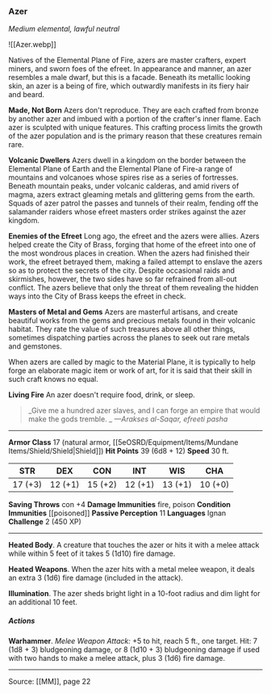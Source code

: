 ### Azer
_Medium elemental, lawful neutral_

![[Azer.webp]]

Natives of the Elemental Plane of Fire, azers are master crafters, expert miners, and sworn foes of the efreet. In appearance and manner, an azer resembles a male dwarf, but this is a facade. Beneath its metallic looking skin, an azer is a being of fire, which outwardly manifests in its fiery hair and beard.

**Made, Not Born** Azers don't reproduce. They are each crafted from bronze by another azer and imbued with a portion of the crafter's inner flame. Each azer is sculpted with unique features. This crafting process limits the growth of the azer population and is the primary reason that these creatures remain rare.


**Volcanic Dwellers** Azers dwell in a kingdom on the border between the Elemental Plane of Earth and the Elemental Plane of Fire-a range of mountains and volcanoes whose spires rise as a series of fortresses. Beneath mountain peaks, under volcanic calderas, and amid rivers of magma, azers extract gleaming metals and glittering gems from the earth. Squads of azer patrol the passes and tunnels of their realm, fending off the salamander raiders whose efreet masters order strikes against the azer kingdom.


**Enemies of the Efreet** Long ago, the efreet and the azers were allies. Azers helped create the City of Brass, forging that home of the efreet into one of the most wondrous places in creation. When the azers had finished their work, the efreet betrayed them, making a failed attempt to enslave the azers so as to protect the secrets of the city. Despite occasional raids and skirmishes, however, the two sides have so far refrained from all-out conflict. The azers believe that only the threat of them revealing the hidden ways into the City of Brass keeps the efreet in check.


**Masters of Metal and Gems** Azers are masterful artisans, and create beautiful works from the gems and precious metals found in their volcanic habitat. They rate the value of such treasures above all other things, sometimes dispatching parties across the planes to seek out rare metals and gemstones.

When azers are called by magic to the Material Plane, it is typically to help forge an elaborate magic item or work of art, for it is said that their skill in such craft knows no equal.


**Living Fire** An azer doesn't require food, drink, or sleep.



> _Give me a hundred azer slaves, and I can forge an empire that would make the gods tremble.
_
> _—Arakses al-Saqar, efreeti pasha_





---

**Armor Class** 17 (natural armor, [[5eOSRD/Equipment/Items/Mundane Items/Shield/Shield|Shield]])
**Hit Points** 39 (6d8 + 12)
**Speed** 30 ft.

| STR     | DEX     | CON     | INT     | WIS     | CHA     |
|---------|---------|---------|---------|---------|---------|
| 17 (+3) | 12 (+1) | 15 (+2) | 12 (+1) | 13 (+1) | 10 (+0) |

**Saving Throws** con +4
**Damage Immunities** fire, poison
**Condition Immunities** [[poisoned]]
**Passive Perception** 11
**Languages** Ignan
**Challenge** 2 (450 XP)

---

**Heated Body**. A creature that touches the azer or hits it with a melee attack while within 5 feet of it takes 5 (1d10) fire damage.

**Heated Weapons**. When the azer hits with a metal melee weapon, it deals an extra 3 (1d6) fire damage (included in the attack).

**Illumination**. The azer sheds bright light in a 10-foot radius and dim light for an additional 10 feet.

##### Actions
**Warhammer**. _Melee Weapon Attack:_ +5 to hit, reach 5 ft., one target. Hit: 7 (1d8 + 3) bludgeoning damage, or 8 (1d10 + 3) bludgeoning damage if used with two hands to make a melee attack, plus 3 (1d6) fire damage.


---

Source: [[MM]], page 22